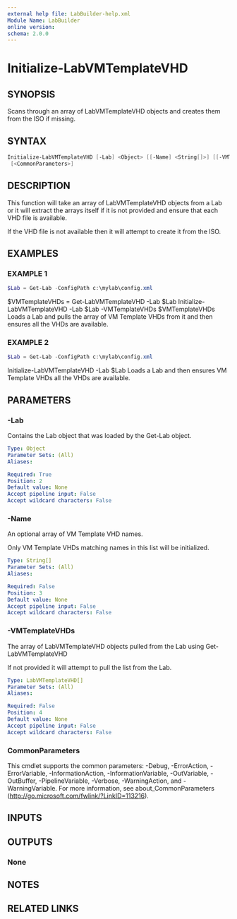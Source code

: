 ```yaml
---
external help file: LabBuilder-help.xml
Module Name: LabBuilder
online version:
schema: 2.0.0
---
```


# Initialize-LabVMTemplateVHD

## SYNOPSIS

Scans through an array of LabVMTemplateVHD objects and creates them from the ISO if missing.

## SYNTAX

```powershell
Initialize-LabVMTemplateVHD [-Lab] <Object> [[-Name] <String[]>] [[-VMTemplateVHDs] <LabVMTemplateVHD[]>]
 [<CommonParameters>]
```

## DESCRIPTION

This function will take an array of LabVMTemplateVHD objects from a Lab or it will
extract the arrays itself if it is not provided and ensure that each VHD file is available.

If the VHD file is not available then it will attempt to create it from the ISO.

## EXAMPLES

### EXAMPLE 1

```powershell
$Lab = Get-Lab -ConfigPath c:\mylab\config.xml
```

$VMTemplateVHDs = Get-LabVMTemplateVHD -Lab $Lab
Initialize-LabVMTemplateVHD -Lab $Lab -VMTemplateVHDs $VMTemplateVHDs
Loads a Lab and pulls the array of VM Template VHDs from it and then
ensures all the VHDs are available.

### EXAMPLE 2

```powershell
$Lab = Get-Lab -ConfigPath c:\mylab\config.xml
```

Initialize-LabVMTemplateVHD -Lab $Lab
Loads a Lab and then ensures VM Template VHDs all the VHDs are available.

## PARAMETERS

### -Lab

Contains the Lab object that was loaded by the Get-Lab object.

```yaml
Type: Object
Parameter Sets: (All)
Aliases:

Required: True
Position: 2
Default value: None
Accept pipeline input: False
Accept wildcard characters: False
```

### -Name

An optional array of VM Template VHD names.

Only VM Template VHDs matching names in this list will be initialized.

```yaml
Type: String[]
Parameter Sets: (All)
Aliases:

Required: False
Position: 3
Default value: None
Accept pipeline input: False
Accept wildcard characters: False
```

### -VMTemplateVHDs

The array of LabVMTemplateVHD objects pulled from the Lab using Get-LabVMTemplateVHD

If not provided it will attempt to pull the list from the Lab.

```yaml
Type: LabVMTemplateVHD[]
Parameter Sets: (All)
Aliases:

Required: False
Position: 4
Default value: None
Accept pipeline input: False
Accept wildcard characters: False
```

### CommonParameters

This cmdlet supports the common parameters: -Debug, -ErrorAction, -ErrorVariable, -InformationAction, -InformationVariable, -OutVariable, -OutBuffer, -PipelineVariable, -Verbose, -WarningAction, and -WarningVariable.
For more information, see about_CommonParameters (http://go.microsoft.com/fwlink/?LinkID=113216).

## INPUTS

## OUTPUTS

### None

## NOTES

## RELATED LINKS
